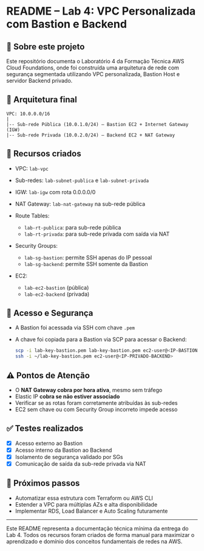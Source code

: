# README – Lab 4: VPC Personalizada com Bastion e Backend

## 📘 Sobre este projeto

Este repositório documenta o Laboratório 4 da Formação Técnica AWS Cloud Foundations, onde foi construída uma arquitetura de rede com segurança segmentada utilizando VPC personalizada, Bastion Host e servidor Backend privado.

## 📐 Arquitetura final

```
VPC: 10.0.0.0/16
|
|-- Sub-rede Pública (10.0.1.0/24) – Bastion EC2 + Internet Gateway (IGW)
|-- Sub-rede Privada (10.0.2.0/24) – Backend EC2 + NAT Gateway
```

## 📌 Recursos criados

* VPC: `lab-vpc`
* Sub-redes: `lab-subnet-publica` e `lab-subnet-privada`
* IGW: `lab-igw` com rota 0.0.0.0/0
* NAT Gateway: `lab-nat-gateway` na sub-rede pública
* Route Tables:

  * `lab-rt-publica`: para sub-rede pública
  * `lab-rt-privada`: para sub-rede privada com saída via NAT
* Security Groups:

  * `lab-sg-bastion`: permite SSH apenas do IP pessoal
  * `lab-sg-backend`: permite SSH somente da Bastion
* EC2:

  * `lab-ec2-bastion` (pública)
  * `lab-ec2-backend` (privada)

## 🔐 Acesso e Segurança

* A Bastion foi acessada via SSH com chave `.pem`
* A chave foi copiada para a Bastion via SCP para acessar o Backend:

  ```bash
  scp -i lab-key-bastion.pem lab-key-bastion.pem ec2-user@<IP-BASTION>:/tmp/
  ssh -i ~/lab-key-bastion.pem ec2-user@<IP-PRIVADO-BACKEND>
  ```

## ⚠️ Pontos de Atenção

* O **NAT Gateway cobra por hora ativa**, mesmo sem tráfego
* Elastic IP **cobra se não estiver associado**
* Verificar se as rotas foram corretamente atribuídas às sub-redes
* EC2 sem chave ou com Security Group incorreto impede acesso

## ✅ Testes realizados

* [x] Acesso externo ao Bastion
* [x] Acesso interno da Bastion ao Backend
* [x] Isolamento de segurança validado por SGs
* [x] Comunicação de saída da sub-rede privada via NAT

## 🧭 Próximos passos

* Automatizar essa estrutura com Terraform ou AWS CLI
* Estender a VPC para múltiplas AZs e alta disponibilidade
* Implementar RDS, Load Balancer e Auto Scaling futuramente

---

Este README representa a documentação técnica mínima da entrega do Lab 4. Todos os recursos foram criados de forma manual para maximizar o aprendizado e domínio dos conceitos fundamentais de redes na AWS.
